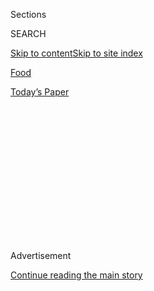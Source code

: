 <div id="app">

<div>

<div>

<div>

<div class="NYTAppHideMasthead css-1q2w90k e1suatyy0">

<div class="section css-ui9rw0 e1suatyy2">

<div class="css-eph4ug er09x8g0">

<div class="css-6n7j50">

</div>

<span class="css-1dv1kvn">Sections</span>

<div class="css-10488qs">

<span class="css-1dv1kvn">SEARCH</span>

</div>

[Skip to content](#site-content)[Skip to site
index](#site-index)

</div>

<div id="masthead-section-label" class="css-1wr3we4 eaxe0e00">

[Food](https://www.nytimes3xbfgragh.onion/section/food)

</div>

<div class="css-10698na e1huz5gh0">

</div>

</div>

<div id="masthead-bar-one" class="section hasLinks css-15hmgas e1csuq9d3">

<div class="css-uqyvli e1csuq9d0">

</div>

<div class="css-1uqjmks e1csuq9d1">

</div>

<div class="css-9e9ivx">

[](https://myaccount.nytimes3xbfgragh.onion/auth/login?response_type=cookie&client_id=vi)

</div>

<div class="css-1bvtpon e1csuq9d2">

[Today’s
Paper](https://www.nytimes3xbfgragh.onion/section/todayspaper)

</div>

</div>

</div>

</div>

<div data-aria-hidden="false">

<div id="site-content" data-role="main">

<div>

<div class="css-1aor85t" style="opacity:0.000000001;z-index:-1;visibility:hidden">

<div class="css-1hqnpie">

<div class="css-epjblv">

<span class="css-17xtcya">[Food](/section/food)</span><span class="css-x15j1o">|</span><span class="css-fwqvlz">Cooking
as
Craft</span>

</div>

<div class="css-k008qs">

<div class="css-1iwv8en">

<span class="css-18z7m18"></span>

<div>

</div>

</div>

<span class="css-1n6z4y">https://nyti.ms/2XmQGuC</span>

<div class="css-1705lsu">

<div class="css-4xjgmj">

<div class="css-4skfbu" data-role="toolbar" data-aria-label="Social Media Share buttons, Save button, and Comments Panel with current comment count" data-testid="share-tools">

  - 
  - 
  - 
  - 
    
    <div class="css-6n7j50">
    
    </div>

  - 

</div>

</div>

</div>

</div>

</div>

</div>

<div id="NYT_TOP_BANNER_REGION" class="css-13pd83m">

</div>

<div id="top-wrapper" class="css-1sy8kpn">

<div id="top-slug" class="css-l9onyx">

Advertisement

</div>

[Continue reading the main
story](#after-top)

<div class="ad top-wrapper" style="text-align:center;height:100%;display:block;min-height:250px">

<div id="top" class="place-ad" data-position="top" data-size-key="top">

</div>

</div>

<div id="after-top">

</div>

</div>

<div id="sponsor-wrapper" class="css-1hyfx7x">

<div id="sponsor-slug" class="css-19vbshk">

Supported by

</div>

[Continue reading the main
story](#after-sponsor)

<div id="sponsor" class="ad sponsor-wrapper" style="text-align:center;height:100%;display:block">

</div>

<div id="after-sponsor">

</div>

</div>

[What to Cook](/column/what-to-cook "What to Cook")

<div class="css-1vkm6nb ehdk2mb0">

# Cooking as Craft

</div>

<div class="css-79elbk" data-testid="photoviewer-wrapper">

<div class="css-z3e15g" data-testid="photoviewer-wrapper-hidden">

</div>

<div class="css-1a48zt4 ehw59r15" data-testid="photoviewer-children">

![<span class="css-16f3y1r e13ogyst0" data-aria-hidden="true">Alexa
Weibel’s tomato and peach salad with whipped goat
cheese.</span><span class="css-cnj6d5 e1z0qqy90" itemprop="copyrightHolder"><span class="css-1ly73wi e1tej78p0">Credit...</span><span><span>Con
Poulos for The New York Times. Food Stylist: Simon
Andrews.</span></span></span>](https://static01.graylady3jvrrxbe.onion/images/2019/07/22/dining/aw-tomato-and-peach-salad-with-whipped-goat-cheese/merlin_157887927_dd555ee7-3af4-4efc-b3aa-dff8cbaba8bf-articleLarge.jpg?quality=75&auto=webp&disable=upscale)

</div>

</div>

<div class="css-xt80pu e12qa4dv0">

<div class="css-18e8msd">

<div class="css-vp77d3 epjyd6m0">

<div class="css-1baulvz">

By [<span class="css-1baulvz last-byline" itemprop="name">Sam
Sifton</span>](https://www.nytimes3xbfgragh.onion/by/sam-sifton)

</div>

</div>

  - 
    
    <div class="css-ld3wwf e16638kd2">
    
    Aug. 3,
    2020
    
    </div>

  - 
    
    <div class="css-4xjgmj">
    
    <div class="css-d8bdto" data-role="toolbar" data-aria-label="Social Media Share buttons, Save button, and Comments Panel with current comment count" data-testid="share-tools">
    
      - 
      - 
      - 
      - 
        
        <div class="css-6n7j50">
        
        </div>
    
      - 
    
    </div>
    
    </div>

</div>

</div>

<div class="section meteredContent css-1r7ky0e" name="articleBody" itemprop="articleBody">

<div class="css-1fanzo5 StoryBodyCompanionColumn">

<div class="css-53u6y8">

Good morning. “Manual competence” is the ideal Matthew Crawford speaks
up for in his excellent 2010 book, “[Shop Class as Soulcraft: An Inquiry
Into the Value of
Work](https://www.penguinrandomhouse.com/books/301618/shop-class-as-soulcraft-by-matthew-b-crawford/).”
Crawford’s a mechanic and a philosopher. He has no truck with
craftsmanship or artistry. He speaks instead for the importance of trade
work — “work that is meaningful because it is genuinely useful,” he
writes. He finds that work engaging intellectually, and he finds in it
an argument that celebrates responsibility and personal agency. (He’s a
philosopher, remember.)

I think that’s right, and I think it’s right about cooking especially.
The work that we do in the kitchen is at its best an exhibition of
manual competence — making bread dough or flipping omelets or dicing
carrots — and a salute to the responsibility we take on in feeding
ourselves and our families. There’s no question it’s good to be able to
work with your hands to make something useful like dinner. And it is
meaningful, too, both for you and those you serve.

So practice and learn, if you haven’t already. [Learn to roast
chicken](https://cooking.nytimes3xbfgragh.onion/guides/11-how-to-roast-chicken).
Learn [how to make
pancakes](https://cooking.nytimes3xbfgragh.onion/guides/24-how-to-make-pancakes)
and [how to make perfect
rice](https://cooking.nytimes3xbfgragh.onion/guides/49-how-to-make-rice).
[Learn how to
grill](https://cooking.nytimes3xbfgragh.onion/guides/7-how-to-grill).
Manual competence in the kitchen will pay dividends for the rest of your
life.

And if you’re a scratch cook already? Cook something new. I like this
[ginger-lime
chicken](https://cooking.nytimes3xbfgragh.onion/recipes/1021294-ginger-lime-chicken)
number, for instance. And this [tomato and peach salad with whipped goat
cheese](https://cooking.nytimes3xbfgragh.onion/recipes/1020367-tomato-and-peach-salad-with-whipped-goat-cheese)
(above) as well. Make [pork schnitzel with quick
pickles](https://cooking.nytimes3xbfgragh.onion/recipes/1016866-pork-schnitzel-with-quick-pickles),
and you’ll end up schnitzeling everything, pickling everything, too.

</div>

</div>

<div class="css-1fanzo5 StoryBodyCompanionColumn">

<div class="css-53u6y8">

I hope you’ll make [shakshuka with
feta](https://cooking.nytimes3xbfgragh.onion/recipes/1014721-shakshuka-with-feta)
at some point soon, and [wild salmon with green
sauce](https://cooking.nytimes3xbfgragh.onion/recipes/1014868-wild-salmon-with-green-sauce)
as well. Take those zucchinis from the farmers’ market, make them into
[olive oil zucchini
bread](https://cooking.nytimes3xbfgragh.onion/recipes/1017522-olive-oil-zucchini-bread).
Take the early corn and make [shrimp linguine with herbs, corn and
arugula](https://cooking.nytimes3xbfgragh.onion/recipes/1020354-shrimp-linguine-with-herbs-corn-and-arugula).

This is all labor, but still some distance from digging ditches. You can
even have a cocktail while you work, as with this recipe [for pasta with
chickpeas and a
Negroni](https://cooking.nytimes3xbfgragh.onion/recipes/1020019-pasta-with-chickpeas-and-a-negroni).

[Baked spinach-artichoke
pasta](https://cooking.nytimes3xbfgragh.onion/recipes/1020080-baked-spinach-artichoke-pasta)?
[Mayo-marinated chicken with
chimichurri](https://cooking.nytimes3xbfgragh.onion/recipes/1020543-mayo-marinated-chicken-with-chimichurri)?
There are thousands and thousands of recipes to work on waiting for you
on [NYT Cooking](https://cooking.nytimes3xbfgragh.onion/). It’s true you
need a subscription to access them all, and to use the features of our
site and apps. Subscriptions support our work. They allow it to
continue. If you haven’t already, will you please [subscribe
today](https://www.nytimes3xbfgragh.onion/subscription/cooking.html?campaignId=6XQHR)?

And we’ll be standing by in case something goes sideways with your
cooking or our code. Just reach out to us at <cookingcare@NYTimes.com>.
Someone will get back to you, promise.

Now, it’s nothing to do with preserving peaches or grilling tautog, but
Joe Coscarelli’s latest “[Diary of a
Song](https://www.nytimes3xbfgragh.onion/2020/07/30/arts/music/phoebe-bridgers-kyoto.html),”
featuring Phoebe Bridgers and
“[Kyoto](https://www.youtube.com/watch?v=Tw0zYd0eIlk),” is a master
class in new-format journalism, and really fascinating to boot. And
while you’re at it, here’s “[I Know the
End](https://www.youtube.com/watch?v=WJ9-xN6dCW4),” which features the
primal scream Bridgers talks about in Joe’s story.

</div>

</div>

<div class="css-1fanzo5 StoryBodyCompanionColumn">

<div class="css-53u6y8">

Also in The Times, Malia Wollan has the inside scoop on [how to stop
biting your
nails](https://www.nytimes3xbfgragh.onion/2020/07/28/magazine/how-to-stop-biting-your-nails.html).

You bet I’m going to read Natasha Trethewey’s new memoir, “[Memorial
Drive](https://www.nytimes3xbfgragh.onion/2020/07/27/books/review-memorial-drive-memoir-natasha-trethewey.html).”

Finally, to end where we started, of course [Matthew Crawford has a TED
Talk](https://www.youtube.com/watch?v=xdGky1JZovg). It’s about making
things and fixing things. You might take that in as well. And I’ll see
you on Wednesday.

</div>

</div>

</div>

<div>

</div>

<div>

</div>

<div>

</div>

<div>

<div id="bottom-wrapper" class="css-1ede5it">

<div id="bottom-slug" class="css-l9onyx">

Advertisement

</div>

[Continue reading the main
story](#after-bottom)

<div id="bottom" class="ad bottom-wrapper" style="text-align:center;height:100%;display:block;min-height:90px">

</div>

<div id="after-bottom">

</div>

</div>

</div>

</div>

</div>

## Site Index

<div>

</div>

## Site Information Navigation

  - [© <span>2020</span> <span>The New York Times
    Company</span>](https://help.nytimes3xbfgragh.onion/hc/en-us/articles/115014792127-Copyright-notice)

<!-- end list -->

  - [NYTCo](https://www.nytco.com/)
  - [Contact
    Us](https://help.nytimes3xbfgragh.onion/hc/en-us/articles/115015385887-Contact-Us)
  - [Work with us](https://www.nytco.com/careers/)
  - [Advertise](https://nytmediakit.com/)
  - [T Brand Studio](http://www.tbrandstudio.com/)
  - [Your Ad
    Choices](https://www.nytimes3xbfgragh.onion/privacy/cookie-policy#how-do-i-manage-trackers)
  - [Privacy](https://www.nytimes3xbfgragh.onion/privacy)
  - [Terms of
    Service](https://help.nytimes3xbfgragh.onion/hc/en-us/articles/115014893428-Terms-of-service)
  - [Terms of
    Sale](https://help.nytimes3xbfgragh.onion/hc/en-us/articles/115014893968-Terms-of-sale)
  - [Site
    Map](https://spiderbites.nytimes3xbfgragh.onion)
  - [Help](https://help.nytimes3xbfgragh.onion/hc/en-us)
  - [Subscriptions](https://www.nytimes3xbfgragh.onion/subscription?campaignId=37WXW)

</div>

</div>

</div>

</div>
